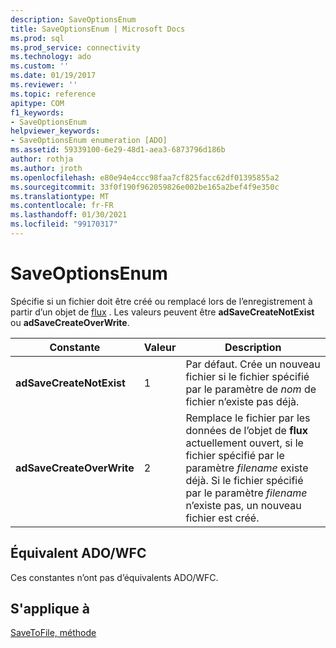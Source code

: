 ```yaml
---
description: SaveOptionsEnum
title: SaveOptionsEnum | Microsoft Docs
ms.prod: sql
ms.prod_service: connectivity
ms.technology: ado
ms.custom: ''
ms.date: 01/19/2017
ms.reviewer: ''
ms.topic: reference
apitype: COM
f1_keywords:
- SaveOptionsEnum
helpviewer_keywords:
- SaveOptionsEnum enumeration [ADO]
ms.assetid: 59339100-6e29-48d1-aea3-6873796d186b
author: rothja
ms.author: jroth
ms.openlocfilehash: e80e94e4ccc98faa7cf825facc62df01395855a2
ms.sourcegitcommit: 33f0f190f962059826e002be165a2bef4f9e350c
ms.translationtype: MT
ms.contentlocale: fr-FR
ms.lasthandoff: 01/30/2021
ms.locfileid: "99170317"
---
```

# <a name="saveoptionsenum"></a>SaveOptionsEnum
Spécifie si un fichier doit être créé ou remplacé lors de l’enregistrement à partir d’un objet de [flux](./stream-object-ado.md) . Les valeurs peuvent être **adSaveCreateNotExist** ou **adSaveCreateOverWrite**.  
  
|Constante|Valeur|Description|  
|--------------|-----------|-----------------|  
|**adSaveCreateNotExist**|1|Par défaut. Crée un nouveau fichier si le fichier spécifié par le paramètre de *nom* de fichier n’existe pas déjà.|  
|**adSaveCreateOverWrite**|2|Remplace le fichier par les données de l’objet de **flux** actuellement ouvert, si le fichier spécifié par le paramètre *filename* existe déjà. Si le fichier spécifié par le paramètre *filename* n’existe pas, un nouveau fichier est créé.|  
  
## <a name="adowfc-equivalent"></a>Équivalent ADO/WFC  
 Ces constantes n’ont pas d’équivalents ADO/WFC.  
  
## <a name="applies-to"></a>S'applique à  
 [SaveToFile, méthode](./savetofile-method.md)